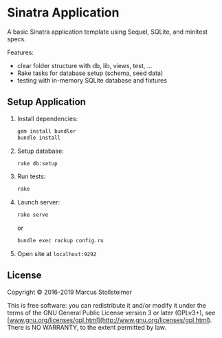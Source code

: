 Sinatra Application
===================

A basic Sinatra application template using Sequel, SQLite, and minitest specs.

Features:

  * clear folder structure with db, lib, views, test, ...
  * Rake tasks for database setup (schema, seed data)
  * testing with in-memory SQLite database and fixtures

## Setup Application

1. Install dependencies:

   ``` sh
   gem install bundler
   bundle install
   ```

2. Setup database:

   ``` sh
   rake db:setup
   ```

3. Run tests:

   ``` sh
   rake
   ```

4. Launch server:

   ``` sh
   rake serve
   ```

   or

   ``` sh
   bundle exec rackup config.ru
   ```

5. Open site at `localhost:9292`

## License

Copyright &copy; 2016-2019 Marcus Stollsteimer

This is free software: you can redistribute it and/or modify
it under the terms of the GNU General Public License version 3 or later (GPLv3+),
see [www.gnu.org/licenses/gpl.html](http://www.gnu.org/licenses/gpl.html).
There is NO WARRANTY, to the extent permitted by law.
